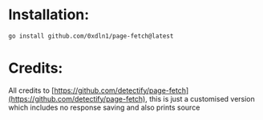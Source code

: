 # Installation:


```bash
go install github.com/0xdln1/page-fetch@latest
```


# Credits:

All credits to [https://github.com/detectify/page-fetch](https://github.com/detectify/page-fetch), this is just a customised version which includes no response saving and also prints source
